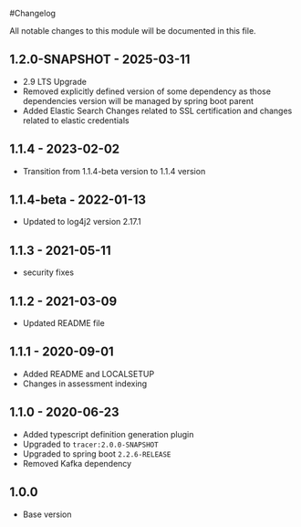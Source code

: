 #Changelog

All notable changes to this module will be documented in this file.

## 1.2.0-SNAPSHOT - 2025-03-11
- 2.9 LTS Upgrade
- Removed explicitly defined version of some dependency as those dependencies version will be managed by spring boot parent 
- Added Elastic Search Changes related to SSL certification and changes related to elastic credentials

## 1.1.4 - 2023-02-02

- Transition from 1.1.4-beta version to 1.1.4 version

## 1.1.4-beta - 2022-01-13
- Updated to log4j2 version 2.17.1

## 1.1.3 - 2021-05-11

- security fixes 

## 1.1.2 - 2021-03-09

- Updated README file

## 1.1.1 - 2020-09-01

- Added README and LOCALSETUP
- Changes in assessment indexing

## 1.1.0 - 2020-06-23

- Added typescript definition generation plugin
- Upgraded to `tracer:2.0.0-SNAPSHOT`
- Upgraded to spring boot `2.2.6-RELEASE`
- Removed Kafka dependency

## 1.0.0

- Base version

